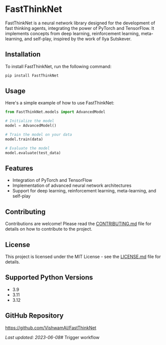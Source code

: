 # FastThinkNet

FastThinkNet is a neural network library designed for the development of fast thinking agents, integrating the power of PyTorch and TensorFlow. It implements concepts from deep learning, reinforcement learning, meta-learning, and self-play, inspired by the work of Ilya Sutskever.

## Installation

To install FastThinkNet, run the following command:

```bash
pip install FastThinkNet
```

## Usage

Here's a simple example of how to use FastThinkNet:

```python
from FastThinkNet.models import AdvancedModel

# Initialize the model
model = AdvancedModel()

# Train the model on your data
model.train(data)

# Evaluate the model
model.evaluate(test_data)
```

## Features

- Integration of PyTorch and TensorFlow
- Implementation of advanced neural network architectures
- Support for deep learning, reinforcement learning, meta-learning, and self-play

## Contributing

Contributions are welcome! Please read the [CONTRIBUTING.md](CONTRIBUTING.md) file for details on how to contribute to the project.

## License

This project is licensed under the MIT License - see the [LICENSE.md](LICENSE.md) file for details.

## Supported Python Versions

- 3.9
- 3.11
- 3.12

## GitHub Repository

https://github.com/VishwamAI/FastThinkNet

*Last updated: 2023-06-08*# Trigger workflow
